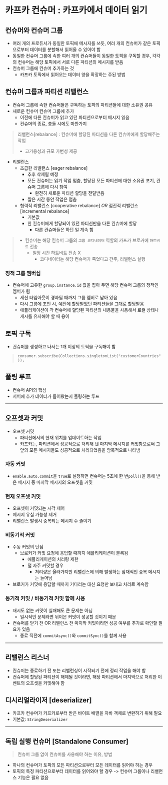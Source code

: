 # 카프카 컨슈머 : 카프카에서 데이터 읽기

## 컨슈머와 컨슈머 그룹

- 여러 개의 프로듀서가 동일한 토픽에 메시지를 쓰듯, 여러 개의 컨슈머가 같은 토픽으로부터 데이터를 분할해서 읽어올 수 있어야 함
- 동일한 컨슈머 그룹에 속한 여러 개의 컨슈머들이 동일한 토픽을 구독할 경우, 각각의 컨슈머는 해당 토픽에서 서로 다른 파티션의 메시지를 받음
- 컨슈머 그룹에 컨슈머 추가하는 것
	- 카프카 토픽에서 읽어오는 데이터 양을 확장하는 주된 방법

## 컨슈머 그룹과 파티션 리밸런스

- 컨슈머 그룹에 속한 컨슈머들은 구독하는 토픽의 파티션들에 대한 소유권 공유
- 새로운 컨슈머 컨슈머 그룹에 추가
	- 이전에 다른 컨슈머가 읽고 있던 파티션으로부터 메시지 읽음
	- 컨슈머의 종료, 충돌 시에도 마찬가지
> 리밸런스[rebalance] : 컨슈머에 할당된 파티션을 다른 컨슈머에게 할당해주는 작업
> - 고가용성과 규모 가변성 제공

- 리밸런스
	- 조급한 리밸런스 [eager rebalance]
		- 추후 삭제될 예정
		- 모든 컨슈머는 읽기 작엄 멈춤, 할당된 모든 파티션에 대한 소유권 포기, 컨슈머 그룹에 다시 참여
			- 완전히 새로운 파티션 할당을 전달받음
		- 짧은 시간 동안 작업은 멈춤
	- 협력적 리밸런스 [cooperative rebalance] *OR* 점진적 리밸런스 [incremental rebalance]
		- 기본값
		- 한 컨슈머에게 할당되어 있던 파티션만을 다른 컨슈머에 할당
			- 다른 컨슈머들은 하던 일 계속 함

> - 컨슈머는 해당 컨슈머 그룹의 `그룹 코디네이터` 역할의 카프카 브로커에 `하트비트` 전송
> 	- 일정 시간 하트비트 전송 X
> 		- 코디네이터는 해당 컨슈머가 죽었다고 간주, 리밸런스 실행

### 정적 그룹 멤버십

- 컨슈머에 고유한 `group.instance.id` 값을 잡아 두면 해당 컨슈머 그룹의 정적인 멤버가 됨
	- 세션 타임아웃이 경과될 때까지 그룹 멤버로 남아 있음
	- 다시 그룹에 조인 시, 예전에 할당받았던 파티션들을 그대로 할당받음
	- 애플리케이션이 각 컨슈머에 할당된 파티션의 내용물을 사용해서 로컬 상태나 캐시를 유지해야 할 때 용이

## 토픽 구독

- 컨슈머를 생성하고 나서는 1개 이상의 토픽을 구독해야 함
> `consumer.subscribe(Collections.singletonList("customerCountries"));`

## 폴링 루프

- 컨슈머 API의 핵심
- 서버에 추가 데이터가 들어왔는지 폴링하는 루프

---

## 오프셋과 커밋

- 오프셋 커밋
	- 파티션에서의 현재 위치를 업데이트하는 작업
	- 카프카는, 파티션에서 성공적으로 처리해 낸 마지막 메시지를 커밋함으로써 그 앞의 모든 메시지들도 성공적으로 처리되었음을 암묵적으로 나타냄

### 자동 커밋

- `enable.auto.commit`을 `true`로 설정하면 컨슈머는 5초에 한 번`poll()`을 통해 받은 메시지 중 마지막 메시지의 오프셋을 커밋

### 현재 오프셋 커밋

- 오프셋이 커밋되는 시각 제어
- 메시지 유실 가능성 제거
- 리밸런스 발생시 중복되는 메시지 수 줄이기

### 비동기적 커밋

- 수동 커밋의 단점
	- 브로커가 커밋 요청에 응답할 때까지 애플리케이션이 블록됨
		- 애플리케이션의 처리량 제한
		- 덜 자주 커밋할 경우
			- 처리량은 올라가지만 리밸런스에 의해 발생하는 잠재적인 중복 메시지는 늘어남
- 브로커가 커밋에 응답할 때까지 기다리는 대신 요청만 보내고 처리르 계속함

### 동기적 커밋 / 비동기적 커밋 함께 사용

- 재시도 없는 커밋이 실패해도 큰 문제는 아님
	- 일시적인 문제라면 뒤이은 커밋이 성공할 것이기 때문
- 컨슈머를 닫기 전 OR 리밸런스 전 마지막 커밋이라면 성공 여부를 추가로 확인할 필요가 있음
	- 종료 직전에 `commitAsync()`와 `commitSync()`를 함께 사용

---

## 리밸런스 리스너

- 컨슈머는 종료하기 전 또는 리밸런싱이 시작되기 전에 정리 작업을 해야 함
- 컨슈머에 할당된 파티션이 해제될 것이라면, 해당 파티션에서 마지막으로 처리한 이벤트의 오프셋을 커밋해야 함

## 디시리얼라이저 [deserializer]

- 카프카 컨슈머가 카프카로부터 받은 바이트 배열을 자바 객체로 변환하기 위해 필요
- 기본값: `StringDeserializer`

---

## 독립 실행 컨슈머 [Standalone Consumer]

> 컨슈머 그룹 없이 컨슈머를 사용해야 하는 이유, 방법


- 하나의 컨슈머가 토픽의 모든 파티션으로부터 모든 데이터를 읽어야 하는 경우
- 토픽의 특정 파티션으로부터 데이터를 읽어와야 할 경우
    -> 컨슈머 그룹이나 리밸런스 기능은 필요 없음
